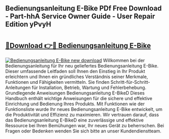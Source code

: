 ## Bedienungsanleitung E-Bike PDf Free Download - Part-hhA Service Owner Guide - User Repair Edition yPvyH

# <h2><a href="http://df19ln5.blite.top/?on=Bedienungsanleitung+E-Bike">🔗Download 👉🔴 Bedienungsanleitung E-Bike</a></h2>

[![Bedienungsanleitung E-Bike new download](https://i.imgur.com/lujVjoI.png)](http://df19ln5.blite.top/?on=Bedienungsanleitung+E-Bike)
Willkommen bei der Bedienungsanleitung für Ihr neu geliefertes Bedienungsanleitung E-Bike. Dieser umfassende Leitfaden soll Ihnen den Einstieg in Ihr Produkt erleichtern und Ihnen ein gründliches Verständnis seiner Merkmale, Funktionen und Fähigkeiten vermitteln. Sie finden Schritt-für-Schritt-Anleitungen für Installation, Betrieb, Wartung und Fehlerbehebung. Grundlegende Anweisungen Bedienungsanleitung E-BikeD Dieses Handbuch enthält wichtige Anweisungen für die sichere und effektive Einrichtung und Bedienung Ihres Produkts. Mit Funktionen wie der Funktionsliste wurde Ihr neues Bedienungsanleitung E-Bike entwickelt, um die Produktivität und Effizienz zu maximieren. Wir vertrauen darauf, dass das Bedienungsanleitung E-BikeD eine zuverlässige und effektive Ressource bei Ihren Bemühungen war, Ihr neues Gerät zu beherrschen. Bei Fragen oder Bedenken wenden Sie sich bitte an unser Kundendienstteam.
